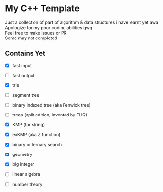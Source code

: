 # My C++ Template

Just a collection of part of algorithm & data structures i have learnt yet awa  
Apologize for my poor coding abilities qwq  
Feel free to make issues or PR  
Some may not completed  

## Contains Yet

- [x] fast input  
- [ ] fast output  

- [x] trie  
- [ ] segment tree  
- [ ] binary indexed tree (aka Fenwick tree)  
- [ ] treap (split edition, invented by FHQ)

- [x] KMP (for string)  
- [x] exKMP (aka Z function)  
- [x] binary or ternary search  

- [x] geometry  

- [x] big integer  
- [ ] linear algebra  
- [ ] number theory  
